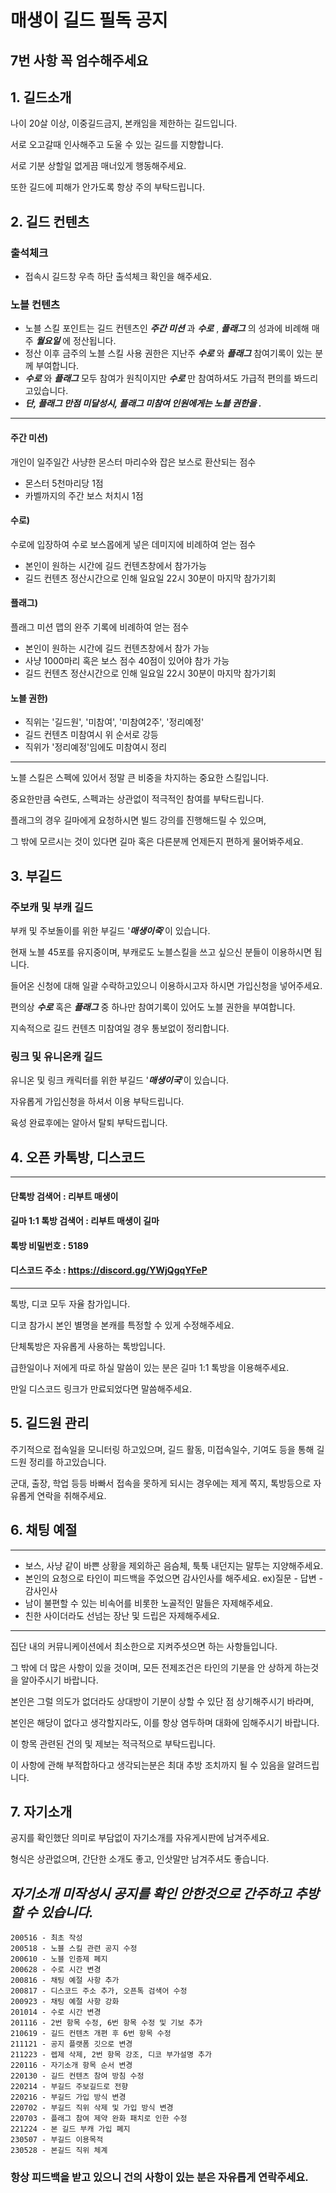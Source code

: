 # 매생이 길드 필독 공지

## 7번 사항 꼭 엄수해주세요

## 1. 길드소개
나이 20살 이상, 이중길드금지, 본캐임을 제한하는 길드입니다.

서로 오고갈때 인사해주고 도울 수 있는 길드를 지향합니다.

서로 기분 상할일 없게끔 매너있게 행동해주세요.

또한 길드에 피해가 안가도록 항상 주의 부탁드립니다.


## 2. 길드 컨텐츠
### 출석체크
- 접속시 길드창 우측 하단 출석체크 확인을 해주세요.

### 노블 컨텐츠
 - 노블 스킬 포인트는 길드 컨텐츠인 ___주간 미션___ 과 ___수로___ , ___플래그___ 의 성과에 비례해 매주 ___월요일___ 에 정산됩니다.
 - 정산 이후 금주의 노블 스킬 사용 권한은 지난주 ___수로___ 와 ___플래그___ 참여기록이 있는 분께 부여합니다.
 - ___수로___ 와 ___플래그___ 모두 참여가 원칙이지만 ___수로___ 만 참여하셔도 가급적 편의를 봐드리고있습니다.
 - ___단, 플래그 만점 미달성시, 플래그 미참여 인원에게는 노블 권한을 .___

***
#### 주간 미션)
개인이 일주일간 사냥한 몬스터 마리수와 잡은 보스로 환산되는 점수
 - 몬스터 5천마리당 1점
 - 카벨까지의 주간 보스 처치시 1점

#### 수로)
수로에 입장하여 수로 보스몹에게 넣은 데미지에 비례하여 얻는 점수
 - 본인이 원하는 시간에 길드 컨텐츠창에서 참가가능
 - 길드 컨텐츠 정산시간으로 인해 일요일 22시 30분이 마지막 참가기회

#### 플래그)
플래그 미션 맵의 완주 기록에 비례하여 얻는 점수
 - 본인이 원하는 시간에 길드 컨텐츠창에서 참가 가능
 - 사냥 1000마리 혹은 보스 점수 40점이 있어야 참가 가능
 - 길드 컨텐츠 정산시간으로 인해 일요일 22시 30분이 마지막 참가기회

#### 노블 권한)
 - 직위는 '길드원', '미참여', '미참여2주', '정리예정'
 - 길드 컨텐츠 미참여시 위 순서로 강등
 - 직위가 '정리예정'임에도 미참여시 정리

***

노블 스킬은 스펙에 있어서 정말 큰 비중을 차지하는 중요한 스킬입니다.

중요한만큼 숙련도, 스펙과는 상관없이 적극적인 참여를 부탁드립니다.

플래그의 경우 길마에게 요청하시면 빌드 강의를 진행해드릴 수 있으며,

그 밖에 모르시는 것이 있다면 길마 혹은 다른분께 언제든지 편하게 물어봐주세요.


## 3. 부길드
### 주보캐 및 부캐 길드
부캐 및 주보돌이를 위한 부길드 '___매생이죽___'이 있습니다.

현재 노블 45포를 유지중이며, 부캐로도 노블스킬을 쓰고 싶으신 분들이 이용하시면 됩니다.

들어온 신청에 대해 일괄 수락하고있으니 이용하시고자 하시면 가입신청을 넣어주세요.

편의상 ___수로___ 혹은 ___플래그___ 중 하나만 참여기록이 있어도 노블 권한을 부여합니다.

지속적으로 길드 컨텐츠 미참여일 경우 통보없이 정리합니다.

### 링크 및 유니온캐 길드
유니온 및 링크 캐릭터를 위한 부길드 '___매생이국___'이 있습니다.

자유롭게 가입신청을 하셔서 이용 부탁드립니다.

육성 완료후에는 알아서 탈퇴 부탁드립니다.


## 4. 오픈 카톡방, 디스코드
***
#### 단톡방 검색어 : 리부트 매생이
#### 길마 1:1 톡방 검색어 : 리부트 매생이 길마
#### 톡방 비밀번호 : 5189
#### 디스코드 주소 : https://discord.gg/YWjQgqYFeP
***
톡방, 디코 모두 자율 참가입니다.

디코 참가시 본인 별명을 본캐를 특정할 수 있게 수정해주세요.

단체톡방은 자유롭게 사용하는 톡방입니다.

급한일이나 저에게 따로 하실 말씀이 있는 분은 길마 1:1 톡방을 이용해주세요.

만일 디스코드 링크가 만료되었다면 말씀해주세요.


## 5. 길드원 관리
주기적으로 접속일을 모니터링 하고있으며, 길드 활동, 미접속일수, 기여도 등을 통해 길드원 정리를 하고있습니다.

군대, 출장, 학업 등등 바빠서 접속을 못하게 되시는 경우에는 제게 쪽지, 톡방등으로 자유롭게 연락을 취해주세요.


## 6. 채팅 예절
***
 - 보스, 사냥 같이 바쁜 상황을 제외하곤 음슴체, 툭툭 내던지는 말투는 지양해주세요.
 - 본인의 요청으로 타인이 피드백을 주었으면 감사인사를 해주세요. ex)질문 - 답변 - 감사인사
 - 남이 불편할 수 있는 비속어를 비롯한 노골적인 말들은 자제해주세요.
 - 친한 사이더라도 선넘는 장난 및 드립은 자제해주세요.

***

집단 내의 커뮤니케이션에서 최소한으로 지켜주셧으면 하는 사항들입니다.

그 밖에 더 많은 사항이 있을 것이며, 모든 전제조건은 타인의 기분을 안 상하게 하는것을 알아주시기 바랍니다.

본인은 그럴 의도가 없더라도 상대방이 기분이 상할 수 있단 점 상기해주시기 바라며,

본인은 해당이 없다고 생각할지라도, 이를 항상 염두하며 대화에 임해주시기 바랍니다.

이 항목 관련된 건의 및 제보는 적극적으로 부탁드립니다.

이 사항에 관해 부적합하다고 생각되는분은 최대 추방 조치까지 될 수 있음을 알려드립니다.

## 7. 자기소개
공지를 확인했단 의미로 부담없이 자기소개를 자유게시판에 남겨주세요.

형식은 상관없으며, 간단한 소개도 좋고, 인삿말만 남겨주셔도 좋습니다.

## ___자기소개 미작성시 공지를 확인 안한것으로 간주하고 추방할 수 있습니다.___


```
200516 - 최초 작성
200518 - 노블 스킬 관련 공지 수정
200610 - 노블 인증제 폐지
200628 - 수로 시간 변경
200816 - 채팅 예절 사항 추가
200817 - 디스코드 주소 추가, 오픈톡 검색어 수정
200923 - 채팅 예절 사항 강화
201014 - 수로 시간 변경
201116 - 2번 항목 수정, 6번 항목 수정 및 기보 추가
210619 - 길드 컨텐츠 개편 후 6번 항목 수정
211121 - 공지 플랫폼 깃으로 변경
211223 - 렙제 삭제, 2번 항목 강조, 디코 부가설명 추가
220116 - 자기소개 항목 순서 변경
220130 - 길드 컨텐츠 참여 방침 수정
220214 - 부길드 주보길드로 전향
220216 - 부길드 가입 방식 변경
220702 - 부길드 직위 삭제 및 가입 방식 변경
220703 - 플래그 참여 제약 완화 패치로 인한 수정
221224 - 본 길드 부캐 가입 폐지
230507 - 부길드 이용목적
230528 - 본길드 직위 체계 
```

### 항상 피드백을 받고 있으니 건의 사항이 있는 분은 자유롭게 연락주세요.
